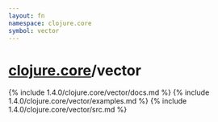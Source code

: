 ```yaml
---
layout: fn
namespace: clojure.core
symbol: vector
---
```


# [clojure.core](../)/vector

{% include 1.4.0/clojure.core/vector/docs.md %}
{% include 1.4.0/clojure.core/vector/examples.md %}
{% include 1.4.0/clojure.core/vector/src.md %}

